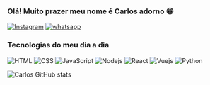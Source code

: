 
### Olá! Muito prazer meu nome é Carlos adorno 😁
[![Instagram](https://img.shields.io/badge/Instagram-E4405F?style=for-the-badge&logo=instagram&logoColor=white)](https://www.instagram.com/carlos.ecady/)
[![whatsapp](https://img.shields.io/badge/WhatsApp-25D366?style=for-the-badge&logo=whatsapp&logoColor=white)](https://wa.me/5519998423151)


### Tecnologias do meu dia a dia

![HTML](https://img.shields.io/badge/HTML-239120?style=for-the-badge&logo=html5&logoColor=white)
![CSS](https://img.shields.io/badge/CSS-239120?&style=for-the-badge&logo=css3&logoColor=white)
![JavaScript](https://img.shields.io/badge/JavaScript-F7DF1E?style=for-the-badge&logo=javascript&logoColor=black)
![Nodejs](https://img.shields.io/badge/Node.js-43853D?style=for-the-badge&logo=node.js&logoColor=white)
![React](https://img.shields.io/badge/React-20232A?style=for-the-badge&logo=react&logoColor=61DAFB)
![Vuejs](https://img.shields.io/badge/Vue.js-35495E?style=for-the-badge&logo=vue.js&logoColor=4FC08D)
![Python](![Python](https://img.shields.io/badge/python-3670A0?style=for-the-badge&logo=python&logoColor=ffdd54))

![Carlos GitHub stats](https://github-readme-stats.vercel.app/api?username=carlosdheegital&show_icons=true&theme=dracula)
